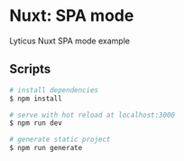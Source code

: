 # Nuxt: SPA mode

Lyticus Nuxt SPA mode example

## Scripts

``` bash
# install dependencies
$ npm install

# serve with hot reload at localhost:3000
$ npm run dev

# generate static project
$ npm run generate
```